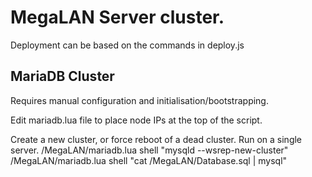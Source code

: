 # MegaLAN Server cluster.

Deployment can be based on the commands in deploy.js

## MariaDB Cluster
Requires manual configuration and initialisation/bootstrapping.

Edit mariadb.lua file to place node IPs at the top of the script.

Create a new cluster, or force reboot of a dead cluster. Run on a single server.
	/MegaLAN/mariadb.lua shell "mysqld --wsrep-new-cluster"
	/MegaLAN/mariadb.lua shell "cat /MegaLAN/Database.sql | mysql"
